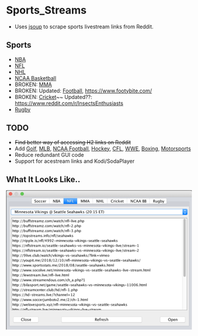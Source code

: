 # Sports_Streams

* Uses [jsoup](https://jsoup.org/) to scrape sports livestream links from Reddit.

## Sports

* [NBA](https://www.reddit.com/r/nbastreams/)
* [NFL](https://www.reddit.com/r/nflstreams/)
* [NHL](https://www.reddit.com/r/NHLStreams/)
* [NCAA Basketball](https://www.reddit.com/r/ncaaBBallStreams/)
* BROKEN: [MMA](https://www.reddit.com/r/MMAStreams/)
* BROKEN: Updated: [Football](https://www.reddit.com/r/redsoccer/), https://www.footybite.com/
* BROKEN: [Cricket](https://www.reddit.com/r/cricketstreams/)~~ Updated??: https://www.reddit.com/r/InsectsEnthusiasts
* [Rugby](https://www.reddit.com/r/rugbystreams/)

## TODO

* ~~Find better way of accessing H2 links on Reddit~~
* Add [Golf](https://www.reddit.com/r/PuttStreams/), [MLB](https://www.reddit.com/r/MLBStreams/), [NCAA Football](https://www.reddit.com/r/CFBStreams/), [Hockey](https://www.reddit.com/r/HockeyStreams), [CFL](https://www.reddit.com/r/CFLStreams), [WWE](https://www.reddit.com/r/WWEstreams), [Boxing](https://www.reddit.com/r/BoxingStreams), [Motorsports](https://www.reddit.com/r/motorsportsstreams/)
* Reduce redundant GUI code
* Support for acestream links and Kodi/SodaPlayer

## What It Looks Like..
![What it looks like...](https://github.com/ahudson20/Sports_Streams/blob/master/ddd.png)
